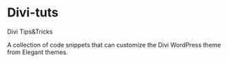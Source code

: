 # Divi-tuts
Divi Tips&amp;Tricks

A collection of code snippets that can customize the Divi WordPress theme from Elegant themes.

